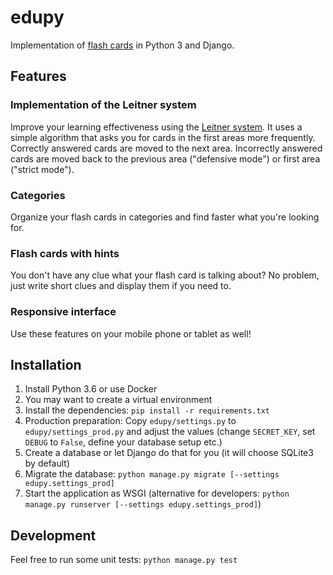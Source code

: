 edupy
=====

Implementation of [flash cards](https://en.wikipedia.org/wiki/Flashcard) in Python 3 and Django.

Features
--------

### Implementation of the Leitner system

Improve your learning effectiveness using the [Leitner system](https://en.wikipedia.org/wiki/Leitner_system). It uses a simple algorithm that asks you for cards in the first areas more frequently. Correctly answered cards are moved to the next area. Incorrectly answered cards are moved back to the previous area ("defensive mode") or first area ("strict mode").

### Categories

Organize your flash cards in categories and find faster what you're looking for.

### Flash cards with hints

You don't have any clue what your flash card is talking about? No problem, just write short clues and display them if you need to.

### Responsive interface

Use these features on your mobile phone or tablet as well!

Installation
------------

1. Install Python 3.6 or use Docker
2. You may want to create a virtual environment
3. Install the dependencies: `pip install -r requirements.txt`
4. Production preparation: Copy `edupy/settings.py` to `edupy/settings_prod.py` and adjust the values (change `SECRET_KEY`, set `DEBUG` to `False`, define your database setup etc.)
5. Create a database or let Django do that for you (it will choose SQLite3 by default)
6. Migrate the database: `python manage.py migrate [--settings edupy.settings_prod]`
7. Start the application as WSGI (alternative for developers: `python manage.py runserver [--settings edupy.settings_prod]`)

Development
-----------

Feel free to run some unit tests: `python manage.py test`

